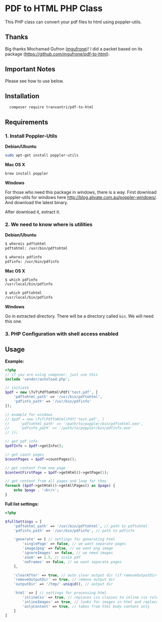 # PDF to HTML PHP Class

This PHP class can convert your pdf files to html using poppler-utils.

## Thanks

Big thanks Mochamad Gufron ([mgufrone](https://github.com/mgufrone))! I did a packet based on its package (https://github.com/mgufrone/pdf-to-html).

## Important Notes

Please see how to use below.

## Installation

```
  composer require tranvantri/pdf-to-html
```

## Requirements
### 1. Install Poppler-Utils

**Debian/Ubuntu**
```bash
sudo apt-get install poppler-utils
```

**Mac OS X**
```bash
brew install poppler
```

**Windows**

For those who need this package in windows, there is a way. First download poppler-utils for windows here <http://blog.alivate.com.au/poppler-windows/>. And download the latest binary.

After download it, extract it.

### 2. We need to know where is utilities

**Debian/Ubuntu**
```bash
$ whereis pdftohtml
pdftohtml: /usr/bin/pdftohtml

$ whereis pdfinfo
pdfinfo: /usr/bin/pdfinfo
```

**Mac OS X**
```bash
$ which pdfinfo
/usr/local/bin/pdfinfo

$ which pdftohtml
/usr/local/bin/pdfinfo
```

**Windows**

Go in extracted directory. There will be a directory called `bin`. We will need this one.

### 3. PHP Configuration with shell access enabled

## Usage

**Example:**

```php
<?php
// if you are using composer, just use this
include 'vendor/autoload.php';

// initiate
$pdf = new \TvT\PdfToHtml\Pdf('test.pdf', [
    'pdftohtml_path' => '/usr/bin/pdftohtml',
    'pdfinfo_path' => '/usr/bin/pdfinfo'
]);

// example for windows
// $pdf = new \TvT\PdfToHtml\Pdf('test.pdf', [
//     'pdftohtml_path' => '/path/to/poppler/bin/pdftohtml.exe',
//     'pdfinfo_path' => '/path/to/poppler/bin/pdfinfo.exe'
// ]);

// get pdf info
$pdfInfo = $pdf->getInfo();

// get count pages
$countPages = $pdf->countPages();

// get content from one page
$contentFirstPage = $pdf->getHtml()->getPage(1);

// get content from all pages and loop for they
foreach ($pdf->getHtml()->getAllPages() as $page) {
    echo $page . '<br/>';
}
```

**Full list settings:**

```php
<?php

$fullSettings = [
    'pdftohtml_path' => '/usr/bin/pdftohtml', // path to pdftohtml
    'pdfinfo_path' => '/usr/bin/pdfinfo', // path to pdfinfo

    'generate' => [ // settings for generating html
        'singlePage' => false, // we want separate pages
        'imageJpeg' => false, // we want png image
        'ignoreImages' => false, // we need images
        'zoom' => 1.5, // scale pdf
        'noFrames' => false, // we want separate pages
    ],

    'clearAfter' => true, // auto clear output dir (if removeOutputDir==false then output dir will remain)
    'removeOutputDir' => true, // remove output dir
    'outputDir' => '/tmp/'.uniqid(), // output dir

    'html' => [ // settings for processing html
        'inlineCss' => true, // replaces css classes to inline css rules
        'inlineImages' => true, // looks for images in html and replaces the src attribute to base64 hash
        'onlyContent' => true, // takes from html body content only
    ]
]
```
